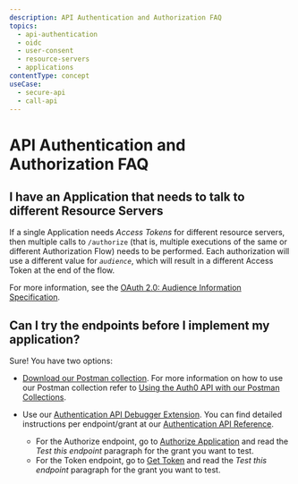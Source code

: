 ```yaml
---
description: API Authentication and Authorization FAQ
topics:
  - api-authentication
  - oidc
  - user-consent
  - resource-servers
  - applications
contentType: concept
useCase:
  - secure-api
  - call-api
---
```


# API Authentication and Authorization FAQ

## I have an Application that needs to talk to different Resource Servers

If a single Application needs <dfn data-key="access-token">Access Tokens</dfn> for different resource servers, then multiple calls to `/authorize` (that is, multiple executions of the same or different Authorization Flow) needs to be performed. Each authorization will use a different value for <dfn data-key="audience">`audience`</dfn>, which will result in a different Access Token at the end of the flow.

For more information, see the [OAuth 2.0: Audience Information Specification](https://tools.ietf.org/html/draft-tschofenig-oauth-audience-00#section-3).

## Can I try the endpoints before I implement my application?

Sure! You have two options:
- [Download our Postman collection](https://app.getpostman.com/run-collection/2a9bc47495ab00cda178). For more information on how to use our Postman collection refer to [Using the Auth0 API with our Postman Collections](/api/postman).

- Use our [Authentication API Debugger Extension](/extensions/authentication-api-debugger). You can find detailed instructions per endpoint/grant at our [Authentication API Reference](/api/authentication).
  - For the Authorize endpoint, go to [Authorize Application](/api/authentication#authorize-application) and read the _Test this endpoint_ paragraph for the grant you want to test.
  - For the Token endpoint, go to [Get Token](/api/authentication#get-token) and read the _Test this endpoint_ paragraph for the grant you want to test.
